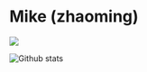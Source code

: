 # Mike (zhaoming)

![](https://visitor-badge.glitch.me/badge?page_id=zhaoming-mike)

![Github stats](https://github-readme-stats.vercel.app/api?username=zhaoming-mike&theme=default&count_private=true&show_icons=false&hide_title=false&include_all_commits=false)
